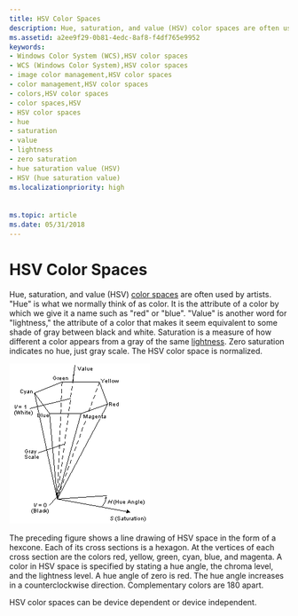 ```yaml
---
title: HSV Color Spaces
description: Hue, saturation, and value (HSV) color spaces are often used by artists.
ms.assetid: a2ee9f29-0b81-4edc-8af8-f4df765e9952
keywords:
- Windows Color System (WCS),HSV color spaces
- WCS (Windows Color System),HSV color spaces
- image color management,HSV color spaces
- color management,HSV color spaces
- colors,HSV color spaces
- color spaces,HSV
- HSV color spaces
- hue
- saturation
- value
- lightness
- zero saturation
- hue saturation value (HSV)
- HSV (hue saturation value)
ms.localizationpriority: high


ms.topic: article
ms.date: 05/31/2018
---
```


# HSV Color Spaces

Hue, saturation, and value (HSV) [color spaces](c.md) are often used by artists. "Hue" is what we normally think of as color. It is the attribute of a color by which we give it a name such as "red" or "blue". "Value" is another word for "lightness," the attribute of a color that makes it seem equivalent to some shade of gray between black and white. Saturation is a measure of how different a color appears from a gray of the same [lightness](b.md). Zero saturation indicates no hue, just gray scale. The HSV color space is normalized.

![hsv color space](images/hsvline.png)

The preceding figure shows a line drawing of HSV space in the form of a hexcone. Each of its cross sections is a hexagon. At the vertices of each cross section are the colors red, yellow, green, cyan, blue, and magenta. A color in HSV space is specified by stating a hue angle, the chroma level, and the lightness level. A hue angle of zero is red. The hue angle increases in a counterclockwise direction. Complementary colors are 180 apart.

HSV color spaces can be device dependent or device independent.

 

 




